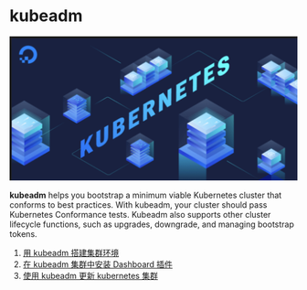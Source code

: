 # kubeadm

![Alt Image Text](images/kube0.jpg "body image")

**kubeadm** helps you bootstrap a minimum viable Kubernetes cluster that conforms to best practices. With kubeadm, your cluster should pass Kubernetes Conformance tests. Kubeadm also supports other cluster lifecycle functions, such as upgrades, downgrade, and managing bootstrap tokens.

1. [用 kubeadm 搭建集群环境](1Kubeadm_Setup.md)
2. [在 kubeadm 集群中安装 Dashboard 插件](2Kubeadm_Dashboard.md)
3. [使用 kubeadm 更新 kubernetes 集群](3Kubeadm_Upgrade_cluster.md)